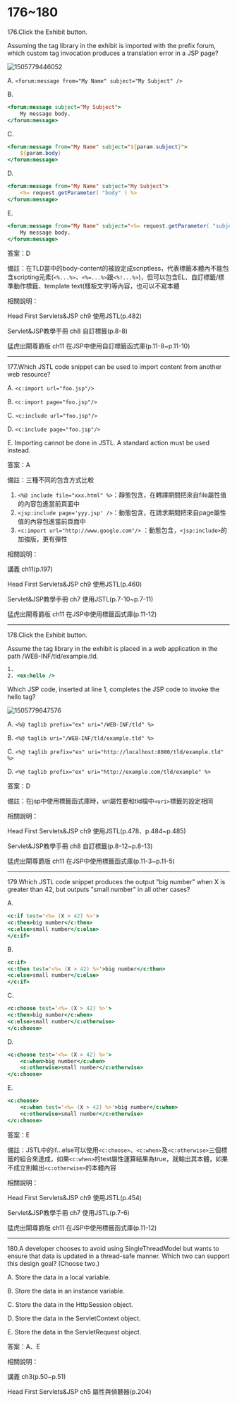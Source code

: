 176~180
========================

176.Click the Exhibit button.  

Assuming the tag library in the exhibit is imported with the prefix forum, which custom tag invocation produces a translation error in a JSP page?

![1505779446052](../media/13296.jpeg)

A.   `<forum:message from="My Name" subject="My Subject" /> `

B.   

```jsp
<forum:message subject="My Subject"> 
	My message body.
</forum:message>
```

C.   

```jsp
<forum:message from="My Name" subject="${param.subject}"> 
	${param.body} 
</forum:message>
```

D.   

```jsp
<forum:message from="My Name" subject="My Subject"> 
	<%= request.getParameter( "body" ) %> 
</forum:message>
```

E.   

```jsp
<forum:message from="My Name" subject="<%= request.getParameter( "subject" ) %>"> 
	My message body. 
</forum:message>
```

<!--sec data-title="解析" data-id="section176_2" data-collapse=true ces-->
答案：D

備註：在TLD當中的body-content的被設定成scriptless，代表標籤本體內不能包含scripting元素(`<%...%>`、`<%=...%>`跟`<%!...%>`)，但可以包含EL、自訂標籤/標準動作標籤、template text(樣板文字)等內容，也可以不寫本體

相關說明：

Head First Servlets&JSP ch9 使用JSTL(p.482)

Servlet&JSP教學手冊 ch8 自訂標籤(p.8-8)

猛虎出閘尊爵版 ch11 在JSP中使用自訂標籤函式庫(p.11-8~p.11-10)
<!--endsec-->

---
177.Which JSTL code snippet can be used to import content from another web resource?

A.   `<c:import url="foo.jsp"/> `

B.   `<c:import page="foo.jsp"/> `

C.   `<c:include url="foo.jsp"/> `

D.   `<c:include page="foo.jsp"/>` 

E.   Importing cannot be done in JSTL. A standard action must be used instead.

<!--sec data-title="解析" data-id="section177_2" data-collapse=true ces-->
答案：A

備註：三種不同的包含方式比較

1. `<%@ include file="xxx.html" %>`：靜態包含，在轉譯期間把來自file屬性值的內容包進當前頁面中
2. `<jsp:include page='yyy.jsp' />`：動態包含，在請求期間把來自page屬性值的內容包進當前頁面中
3. `<c:import url="http://www.google.com"/>` ：動態包含，`<jsp:include>`的加強版，更有彈性

相關說明：

講義 ch11(p.197)

Head First Servlets&JSP ch9 使用JSTL(p.460)

Servlet&JSP教學手冊 ch7 使用JSTL(p.7-10~p.7-11)

猛虎出閘尊爵版 ch11 在JSP中使用標籤函式庫(p.11-12)
<!--endsec-->

---
178.Click the Exhibit button. 

Assume the tag library in the exhibit is placed in a web application in the path /WEB-INF/tld/example.tld. 

```jsp
1. 
2. <ex:hello /> 
```

Which JSP code, inserted at line 1, completes the JSP code to invoke the hello tag?

![1505779647576](../media/28340.jpeg)

A.   `<%@ taglib prefix="ex" uri="/WEB-INF/tld" %> `

B.   `<%@ taglib uri="/WEB-INF/tld/example.tld" %> `

C.   `<%@ taglib prefix="ex" uri="http://localhost:8080/tld/example.tld" %> `

D.   `<%@ taglib prefix="ex" uri="http://example.com/tld/example" %>`

<!--sec data-title="解析" data-id="section178_2" data-collapse=true ces-->
答案：D

備註：在jsp中使用標籤函式庫時，uri屬性要和tld檔中`<uri>`標籤的設定相同

相關說明：

Head First Servlets&JSP ch9 使用JSTL(p.478、p.484~p.485)

Servlet&JSP教學手冊 ch8 自訂標籤(p.8-12~p.8-13)

猛虎出閘尊爵版 ch11 在JSP中使用標籤函式庫(p.11-3~p.11-5)
<!--endsec-->

---
179.Which JSTL code snippet produces the output "big number" when X is greater than 42, but outputs "small number" in all other cases?

A.   

```jsp
<c:if test='<%= (X > 42) %>'> 
<c:then>big number</c:then> 
<c:else>small number</c:else> 
</c:if> 
```

B.   

```jsp
<c:if> 
<c:then test='<%= (X > 42) %>'>big number</c:then>
<c:else>small number</c:else> 
</c:if> 
```

C.   

```jsp
<c:choose test='<%= (X > 42) %>'> 
<c:then>big number</c:when> 
<c:else>small number</c:otherwise> 
</c:choose> 
```

D.   

```jsp
<c:choose test='<%= (X > 42) %>'> 
	<c:when>big number</c:when> 
	<c:otherwise>small number</c:otherwise> 
</c:choose> 
```

E.   

```jsp
<c:choose> 
	<c:when test='<%= (X > 42) %>'>big number</c:when> 
	<c:otherwise>small number</c:otherwise> 
</c:choose>
```

<!--sec data-title="解析" data-id="section179_2" data-collapse=true ces-->
答案：E

備註：JSTL中的if...else可以使用`<c:choose>`、`<c:when>`及`<c:otherwise>`三個標籤的組合來達成，如果`<c:when>`的test屬性運算結果為true，就輸出其本體，如果不成立則輸出`<c:otherwise>`的本體內容

相關說明：

Head First Servlets&JSP ch9 使用JSTL(p.454)

Servlet&JSP教學手冊 ch7 使用JSTL(p.7-6)

猛虎出閘尊爵版 ch11 在JSP中使用標籤函式庫(p.11-12)
<!--endsec-->

---
180.A developer chooses to avoid using SingleThreadModel but wants to ensure that data is updated in a thread-safe manner. Which two can support this design goal? (Choose two.)

A.   Store the data in a local variable. 

B.   Store the data in an instance variable. 

C.   Store the data in the HttpSession object. 

D.   Store the data in the ServletContext object. 

E.   Store the data in the ServletRequest object.

<!--sec data-title="解析" data-id="section180_2" data-collapse=true ces-->
答案：A、E

相關說明：

講義 ch3(p.50~p.51)

Head First Servlets&JSP ch5 屬性與偵聽器(p.204)
<!--endsec-->


